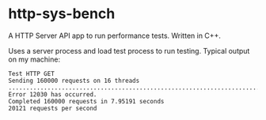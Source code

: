 # http-sys-bench
A HTTP Server API app to run performance tests. Written in C++.

Uses a server process and load test process to run testing. Typical output on my machine:

```
Test HTTP GET
Sending 160000 requests on 16 threads
..............................................................................................................................................................XXX.XXXXXXXXXXXXX
Error 12030 has occurred.
Completed 160000 requests in 7.95191 seconds
20121 requests per second
```
